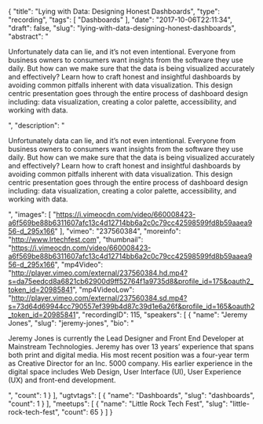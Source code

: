{
  "title": "Lying with Data: Designing Honest Dashboards",
  "type": "recording",
  "tags": [
    "Dashboards"
  ],
  "date": "2017-10-06T22:11:34",
  "draft": false,
  "slug": "lying-with-data-designing-honest-dashboards",
  "abstract": "<p>Unfortunately data can lie, and it’s not even intentional. Everyone from business owners to consumers want insights from the software they use daily. But how can we make sure that the data is being visualized accurately and effectively? Learn how to craft honest and insightful dashboards by avoiding common pitfalls inherent with data visualization. This design centric presentation goes through the entire process of dashboard design including: data visualization, creating a color palette, accessibility, and working with data. </p>",
  "description": "<p>Unfortunately data can lie, and it’s not even intentional. Everyone from business owners to consumers want insights from the software they use daily. But how can we make sure that the data is being visualized accurately and effectively? Learn how to craft honest and insightful dashboards by avoiding common pitfalls inherent with data visualization. This design centric presentation goes through the entire process of dashboard design including: data visualization, creating a color palette, accessibility, and working with data. </p>",
  "images": [
    "https://i.vimeocdn.com/video/660008423-a6f569be88b6311607afc13c4d12714bb6a2c0c79cc42598599fd8b59aaea956-d_295x166"
  ],
  "vimeo": "237560384",
  "moreinfo": "http://www.lrtechfest.com",
  "thumbnail": "https://i.vimeocdn.com/video/660008423-a6f569be88b6311607afc13c4d12714bb6a2c0c79cc42598599fd8b59aaea956-d_295x166",
  "mp4Video": "http://player.vimeo.com/external/237560384.hd.mp4?s=da75eedcd8a6821cb62900d9ff52764f1a9735d8&profile_id=175&oauth2_token_id=20985841",
  "mp4VideoLow": "http://player.vimeo.com/external/237560384.sd.mp4?s=73d64d69944cc790557ef399b4d87c39d1e6a26f&profile_id=165&oauth2_token_id=20985841",
  "recordingID": 115,
  "speakers": [
    {
      "name": "Jeremy Jones",
      "slug": "jeremy-jones",
      "bio": "<p>Jeremy Jones is currently the Lead Designer and Front End Developer at Mainstream Technologies. Jeremy has over 13 years’ experience that spans both print and digital media. His most recent position was a four-year term as Creative Director for an Inc. 5000 company. His earlier experience in the digital space includes Web Design, User Interface (UI), User Experience (UX) and front-end development.</p>",
      "count": 1
    }
  ],
  "ugtvtags": [
    {
      "name": "Dashboards",
      "slug": "dashboards",
      "count": 1
    }
  ],
  "meetups": [
    {
      "name": "Little Rock Tech Fest",
      "slug": "little-rock-tech-fest",
      "count": 65
    }
  ]
}